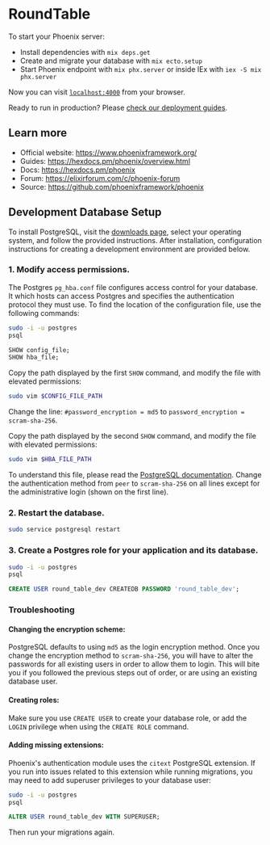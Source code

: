 # RoundTable

To start your Phoenix server:

  * Install dependencies with `mix deps.get`
  * Create and migrate your database with `mix ecto.setup`
  * Start Phoenix endpoint with `mix phx.server` or inside IEx with `iex -S mix phx.server`

Now you can visit [`localhost:4000`](http://localhost:4000) from your browser.

Ready to run in production? Please [check our deployment guides](https://hexdocs.pm/phoenix/deployment.html).

## Learn more

  * Official website: https://www.phoenixframework.org/
  * Guides: https://hexdocs.pm/phoenix/overview.html
  * Docs: https://hexdocs.pm/phoenix
  * Forum: https://elixirforum.com/c/phoenix-forum
  * Source: https://github.com/phoenixframework/phoenix

## Development Database Setup

To install PostgreSQL, visit the [downloads page](https://www.postgresql.org/download/), select your operating system, and follow the provided instructions. After installation, configuration instructions for creating a development environment are provided below.

### 1. Modify access permissions.
The Postgres `pg_hba.conf` file configures access control for your database. It which hosts can access Postgres and specifies the authentication protocol they must use. To find the location of the configuration file, use the following commands:
```sh
sudo -i -u postgres
psql
```
```sql
SHOW config_file;
SHOW hba_file;
```

Copy the path displayed by the first `SHOW` command, and modify the file with elevated permissions:
```sh
sudo vim $CONFIG_FILE_PATH
```
Change the line: `#password_encryption = md5` to `password_encryption = scram-sha-256`.

Copy the path displayed by the second `SHOW` command, and modify the file with elevated permissions:
```sh
sudo vim $HBA_FILE_PATH
```

To understand this file, please read the [PostgreSQL documentation](https://www.postgresql.org/docs/current/auth-pg-hba-conf.html). Change the authentication method from `peer` to `scram-sha-256` on all lines except for the administrative login (shown on the first line).

### 2. Restart the database.
```sh
sudo service postgresql restart
```

### 3. Create a Postgres role for your application and its database.
```sh
sudo -i -u postgres
psql
```
```sql
CREATE USER round_table_dev CREATEDB PASSWORD 'round_table_dev';
```

### Troubleshooting

#### Changing the encryption scheme:
PostgreSQL defaults to using `md5` as the login encryption method. Once you change the encryption method to `scram-sha-256`, you will have to alter the passwords for all existing users in order to allow them to login. This will bite you if you followed the previous steps out of order, or are using an existing database user.

#### Creating roles:
Make sure you use `CREATE USER` to create your database role, or add the `LOGIN` privilege when using the `CREATE ROLE` command.

#### Adding missing extensions:
Phoenix's authentication module uses the `citext` PostgreSQL extension. If you run into issues related to this extension while running migrations, you may need to add superuser privileges to your database user:
```sh
sudo -i -u postgres
psql
```
```sql
ALTER USER round_table_dev WITH SUPERUSER;
```
Then run your migrations again.
